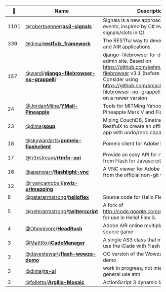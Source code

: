 |:star2: | Name | Description | 🌍|
|---|---|---|---|
|1101|[@robertpenner](https://github.com/robertpenner)/[**as3-signals**](https://github.com/robertpenner/as3-signals)|Signals is a new approach for AS3 events, inspired by C# events and signals/slots in Qt. |[:arrow_upper_right:](http://flashblog.robertpenner.com/)|
|339|[@dima](https://github.com/dima)/[**restfulx_framework**](https://github.com/dima/restfulx_framework)|The RESTful way to develop Adobe Flex and AIR applications.|[:arrow_upper_right:](http://restfulx.github.com)|
|157|[@wardi](https://github.com/wardi)/[**django-filebrowser-no-grappelli**](https://github.com/wardi/django-filebrowser-no-grappelli)|django-filebrowser for default Django admin site.  Based on https://github.com/sehmaschine/django-filebrowser v3.1 (before it was in git)  Consider using https://github.com/smacker/django-filebrowser-no-grappelli which is based on a newer version||
|24|[@JordanMilne](https://github.com/JordanMilne)/[**YMail-Pineapple**](https://github.com/JordanMilne/YMail-Pineapple)|Tools for MITMing Yahoo! Mail with a Wifi Pineapple Mark V and Flash||
|23|[@dima](https://github.com/dima)/[**soup**](https://github.com/dima/soup)|Mixing CouchDB, Sinatra, AIR and RestfulX to create an offline/online ready app with undo/redo capabilities.||
|18|[@skywardarts](https://github.com/skywardarts)/[**pomelo-flashclient**](https://github.com/skywardarts/pomelo-flashclient)|Pomelo client for Adobe Flash Player.||
|17|[@h3xstream](https://github.com/h3xstream)/[**rtmfp-api**](https://github.com/h3xstream/rtmfp-api)|Provide an easy API for rtmfp capabilities from Flash for Javascript applications.|[:arrow_upper_right:](http://h3xstream.github.com/rtmfp-api/)|
|16|[@apenwarr](https://github.com/apenwarr)/[**flashlight-vnc**](https://github.com/apenwarr/flashlight-vnc)|A VNC viewer for Adobe Flash - forked from the official non-git version.|[:arrow_upper_right:](http://www.wizhelp.com/flashlight-vnc)|
|12|[@ryancampbell](https://github.com/ryancampbell)/[**swiz-urlmapping**](https://github.com/ryancampbell/swiz-urlmapping)|||
|8|[@peterarmstrong](https://github.com/peterarmstrong)/[**helloflex**](https://github.com/peterarmstrong/helloflex)|Source code for Hello Flex book||
|5|[@peterarmstrong](https://github.com/peterarmstrong)/[**twitterscript**](https://github.com/peterarmstrong/twitterscript)|A fork of http://code.google.com/p/twitterscript/ for use in Hello! Flex 3.||
|4|[@Ohmnivore](https://github.com/Ohmnivore)/[**HeadRush**](https://github.com/Ohmnivore/HeadRush)|Adobe AIR online multiplayer open-source game|[:arrow_upper_right:](http://ohmnivore.elementfx.com/)|
|3|[@MattRix](https://github.com/MattRix)/[**iCadeManager**](https://github.com/MattRix/iCadeManager)|A single AS3 class that makes it easy to use the iCade with Flash games|[:arrow_upper_right:](http://struct.ca/2011/icademanager)|
|3|[@davestewart](https://github.com/davestewart)/[**flash-wowza-demo**](https://github.com/davestewart/flash-wowza-demo)|OO version of the Wowza record / play demo||
|3|[@dima](https://github.com/dima)/[**rx-ui**](https://github.com/dima/rx-ui)|work in progress, not intended for general use atm||
|3|[@folletto](https://github.com/folletto)/[**Argilla-Mosaic**](https://github.com/folletto/Argilla-Mosaic)|ActionScript 3 dynamic layout library.|[:arrow_upper_right:](http://intenseminimalism.com)|

